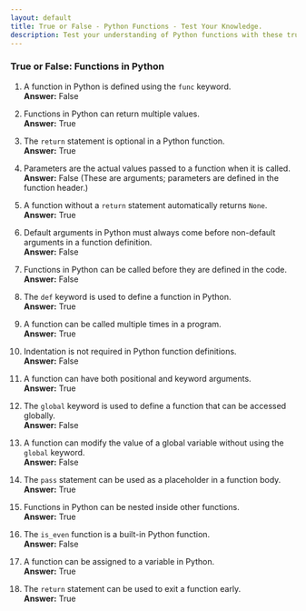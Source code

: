 ```yaml
---
layout: default
title: True or False - Python Functions - Test Your Knowledge.
description: Test your understanding of Python functions with these true or false questions. Perfect for beginners and intermediates to assess and improve their knowledge of key concepts.
---
```


### True or False: Functions in Python

1. A function in Python is defined using the `func` keyword.  
   **Answer:** False  

2. Functions in Python can return multiple values.  
   **Answer:** True  

3. The `return` statement is optional in a Python function.  
   **Answer:** True  

4. Parameters are the actual values passed to a function when it is called.  
   **Answer:** False (These are arguments; parameters are defined in the function header.)  

5. A function without a `return` statement automatically returns `None`.  
   **Answer:** True  

6. Default arguments in Python must always come before non-default arguments in a function definition.  
   **Answer:** False  

7. Functions in Python can be called before they are defined in the code.  
   **Answer:** False  

8. The `def` keyword is used to define a function in Python.  
   **Answer:** True  

9. A function can be called multiple times in a program.  
   **Answer:** True  

10. Indentation is not required in Python function definitions.  
    **Answer:** False  

11. A function can have both positional and keyword arguments.  
    **Answer:** True  

12. The `global` keyword is used to define a function that can be accessed globally.  
    **Answer:** False  

13. A function can modify the value of a global variable without using the `global` keyword.  
    **Answer:** False  

14. The `pass` statement can be used as a placeholder in a function body.  
    **Answer:** True  

15. Functions in Python can be nested inside other functions.  
    **Answer:** True  

16. The `is_even` function is a built-in Python function.  
    **Answer:** False  

17. A function can be assigned to a variable in Python.  
    **Answer:** True  

18. The `return` statement can be used to exit a function early.  
    **Answer:** True
